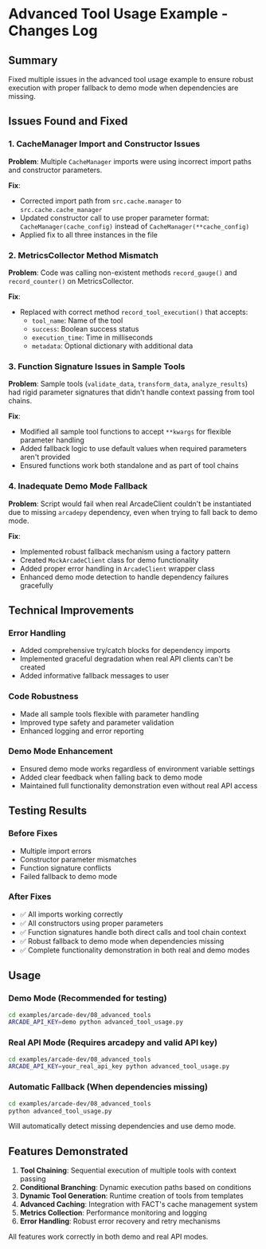 # Advanced Tool Usage Example - Changes Log

## Summary
Fixed multiple issues in the advanced tool usage example to ensure robust execution with proper fallback to demo mode when dependencies are missing.

## Issues Found and Fixed

### 1. CacheManager Import and Constructor Issues
**Problem**: Multiple `CacheManager` imports were using incorrect import paths and constructor parameters.

**Fix**: 
- Corrected import path from `src.cache.manager` to `src.cache.cache_manager`
- Updated constructor call to use proper parameter format: `CacheManager(cache_config)` instead of `CacheManager(**cache_config)`
- Applied fix to all three instances in the file

### 2. MetricsCollector Method Mismatch
**Problem**: Code was calling non-existent methods `record_gauge()` and `record_counter()` on MetricsCollector.

**Fix**: 
- Replaced with correct method `record_tool_execution()` that accepts:
  - `tool_name`: Name of the tool
  - `success`: Boolean success status
  - `execution_time`: Time in milliseconds
  - `metadata`: Optional dictionary with additional data

### 3. Function Signature Issues in Sample Tools
**Problem**: Sample tools (`validate_data`, `transform_data`, `analyze_results`) had rigid parameter signatures that didn't handle context passing from tool chains.

**Fix**: 
- Modified all sample tool functions to accept `**kwargs` for flexible parameter handling
- Added fallback logic to use default values when required parameters aren't provided
- Ensured functions work both standalone and as part of tool chains

### 4. Inadequate Demo Mode Fallback
**Problem**: Script would fail when real ArcadeClient couldn't be instantiated due to missing `arcadepy` dependency, even when trying to fall back to demo mode.

**Fix**: 
- Implemented robust fallback mechanism using a factory pattern
- Created `MockArcadeClient` class for demo functionality
- Added proper error handling in `ArcadeClient` wrapper class
- Enhanced demo mode detection to handle dependency failures gracefully

## Technical Improvements

### Error Handling
- Added comprehensive try/catch blocks for dependency imports
- Implemented graceful degradation when real API clients can't be created
- Added informative fallback messages to user

### Code Robustness
- Made all sample tools flexible with parameter handling
- Improved type safety and parameter validation
- Enhanced logging and error reporting

### Demo Mode Enhancement
- Ensured demo mode works regardless of environment variable settings
- Added clear feedback when falling back to demo mode
- Maintained full functionality demonstration even without real API access

## Testing Results

### Before Fixes
- Multiple import errors
- Constructor parameter mismatches
- Function signature conflicts
- Failed fallback to demo mode

### After Fixes
- ✅ All imports working correctly
- ✅ All constructors using proper parameters
- ✅ Function signatures handle both direct calls and tool chain context
- ✅ Robust fallback to demo mode when dependencies missing
- ✅ Complete functionality demonstration in both real and demo modes

## Usage

### Demo Mode (Recommended for testing)
```bash
cd examples/arcade-dev/08_advanced_tools
ARCADE_API_KEY=demo python advanced_tool_usage.py
```

### Real API Mode (Requires arcadepy and valid API key)
```bash
cd examples/arcade-dev/08_advanced_tools
ARCADE_API_KEY=your_real_api_key python advanced_tool_usage.py
```

### Automatic Fallback (When dependencies missing)
```bash
cd examples/arcade-dev/08_advanced_tools
python advanced_tool_usage.py
```
Will automatically detect missing dependencies and use demo mode.

## Features Demonstrated

1. **Tool Chaining**: Sequential execution of multiple tools with context passing
2. **Conditional Branching**: Dynamic execution paths based on conditions
3. **Dynamic Tool Generation**: Runtime creation of tools from templates
4. **Advanced Caching**: Integration with FACT's cache management system
5. **Metrics Collection**: Performance monitoring and logging
6. **Error Handling**: Robust error recovery and retry mechanisms

All features work correctly in both demo and real API modes.